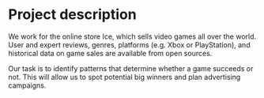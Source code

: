 # Project description

We work for the online store Ice, which sells video games all over the world. User and expert reviews, genres, platforms (e.g. Xbox or PlayStation), and historical data on game sales are available from open sources.

Our task is to identify patterns that determine whether a game succeeds or not. This will allow us to spot potential big winners and plan advertising campaigns.
